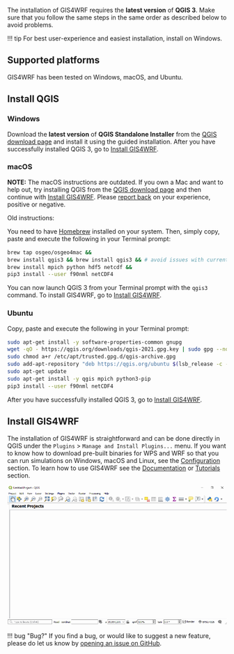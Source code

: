 The installation of GIS4WRF requires the **latest version** of **QGIS 3**. Make sure that you follow the same steps in the same order as described below to avoid problems.

!!! tip
    For best user-experience and easiest installation, install on Windows.

## Supported platforms
GIS4WRF has been tested on Windows, macOS, and Ubuntu.

## Install QGIS

### Windows
Download the **latest version** of **QGIS Standalone Installer** from the [QGIS download page](https://www.qgis.org/en/site/forusers/download#windows) and install it using the guided installation. After you have successfully installed QGIS 3, go to [Install GIS4WRF](#install-gis4wrf).

### macOS

**NOTE:** The macOS instructions are outdated. If you own a Mac and want to help out, try installing QGIS from the [QGIS download page](https://qgis.org/en/site/forusers/download.html#mac) and then continue with [Install GIS4WRF](#install-gis4wrf). Please [report back](https://github.com/GIS4WRF/gis4wrf/issues) on your experience, positive or negative.

Old instructions:

You need to have [Homebrew](https://brew.sh/) installed on your system. Then, simply copy, paste and execute the following in your Terminal prompt:

```bash
brew tap osgeo/osgeo4mac &&
brew install qgis3 && brew install qgis3 && # avoid issues with current formula
brew install mpich python hdf5 netcdf &&
pip3 install --user f90nml netCDF4
```

You can now launch QGIS 3 from your Terminal prompt with the `qgis3` command. To install GIS4WRF, go to [Install GIS4WRF](#install-gis4wrf).

### Ubuntu

Copy, paste and execute the following in your Terminal prompt:

```bash
sudo apt-get install -y software-properties-common gnupg
wget -qO - https://qgis.org/downloads/qgis-2021.gpg.key | sudo gpg --no-default-keyring --keyring gnupg-ring:/etc/apt/trusted.gpg.d/qgis-archive.gpg --import
sudo chmod a+r /etc/apt/trusted.gpg.d/qgis-archive.gpg
sudo add-apt-repository "deb https://qgis.org/ubuntu $(lsb_release -c -s) main"
sudo apt-get update
sudo apt-get install -y qgis mpich python3-pip
pip3 install --user f90nml netCDF4
```

After you have successfully installed QGIS 3, go to [Install GIS4WRF](#install-gis4wrf).

## Install GIS4WRF

The installation of GIS4WRF is straightforward and can be done directly in QGIS under the `Plugins` > `Manage and Install Plugins...` menu. If you want to know how to download pre-built binaries for WPS and WRF so that you can run simulations on Windows, macOS and Linux, see the [Configuration](../configuration) section. To learn how to use GIS4WRF see the [Documentation](../documentation/overview) or [Tutorials](../tutorials) section.

![Install GIS4WRF](../assets/images/gis4wrf-installation.gif)

!!! bug "Bug?"
    If you find a bug, or would like to suggest a new feature, please do let us know by [opening an issue on GitHub](https://github.com/GIS4WRF/gis4wrf/issues).